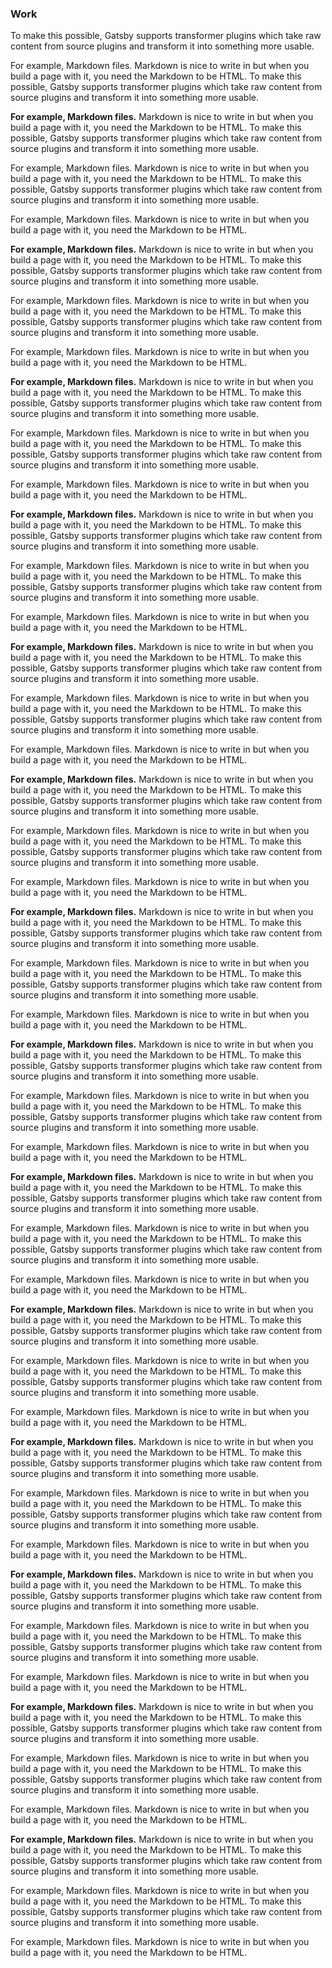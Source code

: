 ### Work

To make this possible, Gatsby supports transformer plugins which take raw content from source plugins and transform it into something more usable.

For example, Markdown files. Markdown is nice to write in but when you build a page with it, you need the Markdown to be HTML.
To make this possible, Gatsby supports transformer plugins which take raw content from source plugins and transform it into something more usable.

**For example, Markdown files.** 
Markdown is nice to write in but when you build a page with it, you need the Markdown to be HTML.
To make this possible, Gatsby supports transformer plugins which take raw content from source plugins and transform it into something more usable.

For example, Markdown files. Markdown is nice to write in but when you build a page with it, you need the Markdown to be HTML.
To make this possible, Gatsby supports transformer plugins which take raw content from source plugins and transform it into something more usable.

For example, Markdown files. Markdown is nice to write in but when you build a page with it, you need the Markdown to be HTML.

**For example, Markdown files.** 
Markdown is nice to write in but when you build a page with it, you need the Markdown to be HTML.
To make this possible, Gatsby supports transformer plugins which take raw content from source plugins and transform it into something more usable.

For example, Markdown files. Markdown is nice to write in but when you build a page with it, you need the Markdown to be HTML.
To make this possible, Gatsby supports transformer plugins which take raw content from source plugins and transform it into something more usable.

For example, Markdown files. Markdown is nice to write in but when you build a page with it, you need the Markdown to be HTML.

**For example, Markdown files.** 
Markdown is nice to write in but when you build a page with it, you need the Markdown to be HTML.
To make this possible, Gatsby supports transformer plugins which take raw content from source plugins and transform it into something more usable.

For example, Markdown files. Markdown is nice to write in but when you build a page with it, you need the Markdown to be HTML.
To make this possible, Gatsby supports transformer plugins which take raw content from source plugins and transform it into something more usable.

For example, Markdown files. Markdown is nice to write in but when you build a page with it, you need the Markdown to be HTML.

**For example, Markdown files.** 
Markdown is nice to write in but when you build a page with it, you need the Markdown to be HTML.
To make this possible, Gatsby supports transformer plugins which take raw content from source plugins and transform it into something more usable.

For example, Markdown files. Markdown is nice to write in but when you build a page with it, you need the Markdown to be HTML.
To make this possible, Gatsby supports transformer plugins which take raw content from source plugins and transform it into something more usable.

For example, Markdown files. Markdown is nice to write in but when you build a page with it, you need the Markdown to be HTML.

**For example, Markdown files.** 
Markdown is nice to write in but when you build a page with it, you need the Markdown to be HTML.
To make this possible, Gatsby supports transformer plugins which take raw content from source plugins and transform it into something more usable.

For example, Markdown files. Markdown is nice to write in but when you build a page with it, you need the Markdown to be HTML.
To make this possible, Gatsby supports transformer plugins which take raw content from source plugins and transform it into something more usable.

For example, Markdown files. Markdown is nice to write in but when you build a page with it, you need the Markdown to be HTML.

**For example, Markdown files.** 
Markdown is nice to write in but when you build a page with it, you need the Markdown to be HTML.
To make this possible, Gatsby supports transformer plugins which take raw content from source plugins and transform it into something more usable.

For example, Markdown files. Markdown is nice to write in but when you build a page with it, you need the Markdown to be HTML.
To make this possible, Gatsby supports transformer plugins which take raw content from source plugins and transform it into something more usable.

For example, Markdown files. Markdown is nice to write in but when you build a page with it, you need the Markdown to be HTML.

**For example, Markdown files.** 
Markdown is nice to write in but when you build a page with it, you need the Markdown to be HTML.
To make this possible, Gatsby supports transformer plugins which take raw content from source plugins and transform it into something more usable.

For example, Markdown files. Markdown is nice to write in but when you build a page with it, you need the Markdown to be HTML.
To make this possible, Gatsby supports transformer plugins which take raw content from source plugins and transform it into something more usable.

For example, Markdown files. Markdown is nice to write in but when you build a page with it, you need the Markdown to be HTML.

**For example, Markdown files.** 
Markdown is nice to write in but when you build a page with it, you need the Markdown to be HTML.
To make this possible, Gatsby supports transformer plugins which take raw content from source plugins and transform it into something more usable.

For example, Markdown files. Markdown is nice to write in but when you build a page with it, you need the Markdown to be HTML.
To make this possible, Gatsby supports transformer plugins which take raw content from source plugins and transform it into something more usable.

For example, Markdown files. Markdown is nice to write in but when you build a page with it, you need the Markdown to be HTML.

**For example, Markdown files.** 
Markdown is nice to write in but when you build a page with it, you need the Markdown to be HTML.
To make this possible, Gatsby supports transformer plugins which take raw content from source plugins and transform it into something more usable.

For example, Markdown files. Markdown is nice to write in but when you build a page with it, you need the Markdown to be HTML.
To make this possible, Gatsby supports transformer plugins which take raw content from source plugins and transform it into something more usable.

For example, Markdown files. Markdown is nice to write in but when you build a page with it, you need the Markdown to be HTML.

**For example, Markdown files.** 
Markdown is nice to write in but when you build a page with it, you need the Markdown to be HTML.
To make this possible, Gatsby supports transformer plugins which take raw content from source plugins and transform it into something more usable.

For example, Markdown files. Markdown is nice to write in but when you build a page with it, you need the Markdown to be HTML.
To make this possible, Gatsby supports transformer plugins which take raw content from source plugins and transform it into something more usable.

For example, Markdown files. Markdown is nice to write in but when you build a page with it, you need the Markdown to be HTML.

**For example, Markdown files.** 
Markdown is nice to write in but when you build a page with it, you need the Markdown to be HTML.
To make this possible, Gatsby supports transformer plugins which take raw content from source plugins and transform it into something more usable.

For example, Markdown files. Markdown is nice to write in but when you build a page with it, you need the Markdown to be HTML.
To make this possible, Gatsby supports transformer plugins which take raw content from source plugins and transform it into something more usable.

For example, Markdown files. Markdown is nice to write in but when you build a page with it, you need the Markdown to be HTML.

**For example, Markdown files.** 
Markdown is nice to write in but when you build a page with it, you need the Markdown to be HTML.
To make this possible, Gatsby supports transformer plugins which take raw content from source plugins and transform it into something more usable.

For example, Markdown files. Markdown is nice to write in but when you build a page with it, you need the Markdown to be HTML.
To make this possible, Gatsby supports transformer plugins which take raw content from source plugins and transform it into something more usable.

For example, Markdown files. Markdown is nice to write in but when you build a page with it, you need the Markdown to be HTML.

**For example, Markdown files.** 
Markdown is nice to write in but when you build a page with it, you need the Markdown to be HTML.
To make this possible, Gatsby supports transformer plugins which take raw content from source plugins and transform it into something more usable.

For example, Markdown files. Markdown is nice to write in but when you build a page with it, you need the Markdown to be HTML.
To make this possible, Gatsby supports transformer plugins which take raw content from source plugins and transform it into something more usable.

For example, Markdown files. Markdown is nice to write in but when you build a page with it, you need the Markdown to be HTML.

**For example, Markdown files.** 
Markdown is nice to write in but when you build a page with it, you need the Markdown to be HTML.
To make this possible, Gatsby supports transformer plugins which take raw content from source plugins and transform it into something more usable.

For example, Markdown files. Markdown is nice to write in but when you build a page with it, you need the Markdown to be HTML.
To make this possible, Gatsby supports transformer plugins which take raw content from source plugins and transform it into something more usable.

For example, Markdown files. Markdown is nice to write in but when you build a page with it, you need the Markdown to be HTML.


